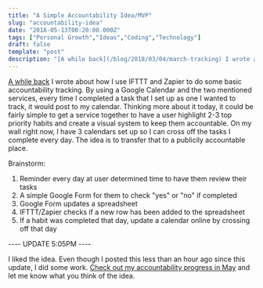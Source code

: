 ```yaml
---
title: "A Simple Accountability Idea/MVP"
slug: "accountability-idea"
date: "2018-05-13T00:20:00.000Z"
tags: ["Personal Growth","Ideas","Coding","Technology"]
draft: false
template: "post"
description: "[A while back](/blog/2018/03/04/march-tracking) I wrote about how I use IFTTT and Zapier to do some basic accountability tracking. By using a Google Calendar and the two mentioned services, every time..."
---
```


[A while back](/blog/2018/03/04/march-tracking) I wrote about how I use IFTTT and Zapier to do some basic accountability tracking. By using a Google Calendar and the two mentioned services, every time I completed a task that I set up as one I wanted to track, it would post to my calendar. Thinking more about it today, it could be fairly simple to get a service together to have a user highlight 2-3 top priority habits and create a visual system to keep them accountable. On my wall right now, I have 3 calendars set up so I can cross off the tasks I complete every day. The idea is to transfer that to a publicily accountable place.

Brainstorm:

1. Reminder every day at user determined time to have them review their tasks
2. A simple Google Form for them to check "yes" or "no" if completed
3. Google Form updates a spreadsheet
4. IFTTT/Zapier checks if a new row has been added to the spreadsheet
5. If a habit was completed that day, update a calendar online by crossing off that day

---- UPDATE 5:05PM ----

I liked the idea. Even though I posted this less than an hour ago since this update, I did some work. [Check out my accountability progress in May](/accountability-calendar/) and let me know what you think of the idea.
